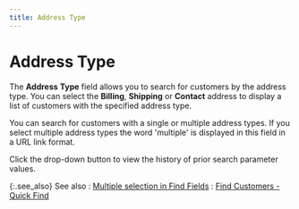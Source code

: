 ```yaml
---
title: Address Type
---
```


# Address Type


The **Address** **Type**  field allows you to search for customers by the address type. You can  select the **Billing**, **Shipping**  or **Contact** address to display  a list of customers with the specified address type.


You can search for customers with a single or multiple address types.  If you select multiple address types the word 'multiple' is displayed  in this field in a URL link format.


Click the drop-down button to view the history of prior search parameter  values.


{:.see_also}
See also
: [Multiple  selection in Find Fields]({{site.wwe_chm}}/advanced-options/find-function/multiple_selection_in_find_fields.html)
: [Find Customers  - Quick Find]({{site.mc_baseurl}}/find-customers/find-customers-dialog-box/customer_filter_quick_find.html)
